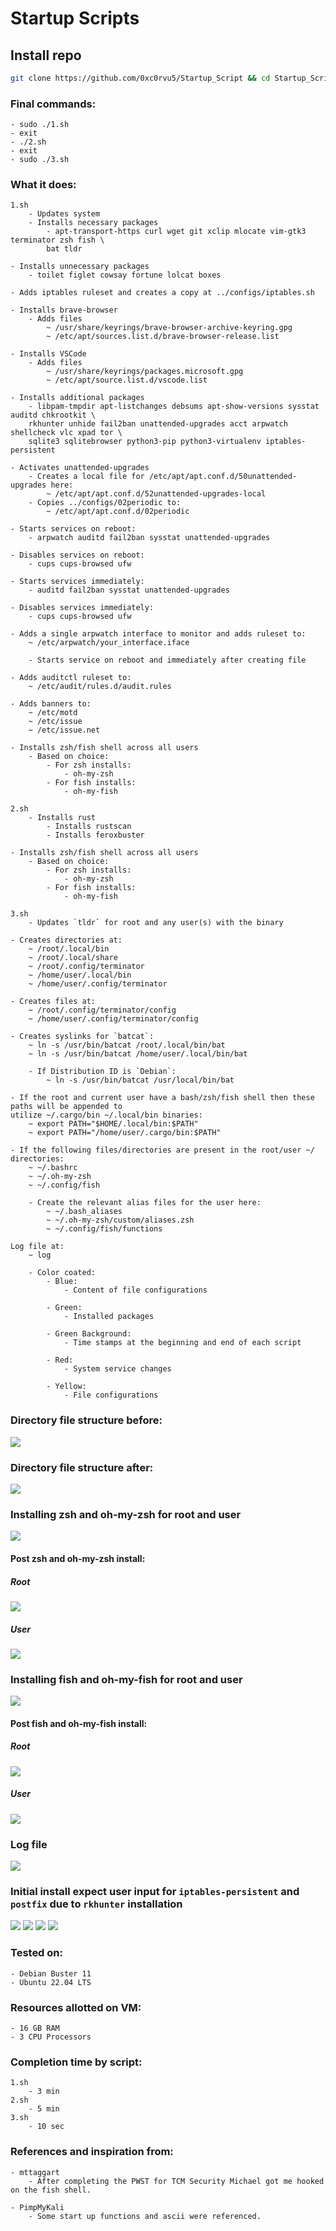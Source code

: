 # Startup Scripts

## Install repo
```bash
git clone https://github.com/0xc0rvu5/Startup_Script && cd Startup_Script/main
```
### Final commands:

	- sudo ./1.sh
	- exit
	- ./2.sh
	- exit
	- sudo ./3.sh

### What it does:

	1.sh
		- Updates system
		- Installs necessary packages
			- apt-transport-https curl wget git xclip mlocate vim-gtk3 terminator zsh fish \
			bat tldr

	- Installs unnecessary packages
		- toilet figlet cowsay fortune lolcat boxes

	- Adds iptables ruleset and creates a copy at ../configs/iptables.sh

	- Installs brave-browser
		- Adds files
			~ /usr/share/keyrings/brave-browser-archive-keyring.gpg 
		 	~ /etc/apt/sources.list.d/brave-browser-release.list
	
	- Installs VSCode
		- Adds files
			~ /usr/share/keyrings/packages.microsoft.gpg
			~ /etc/apt/source.list.d/vscode.list

	- Installs additional packages
		- libpam-tmpdir apt-listchanges debsums apt-show-versions sysstat auditd chkrootkit \
		rkhunter unhide fail2ban unattended-upgrades acct arpwatch shellcheck vlc xpad tor \
		sqlite3 sqlitebrowser python3-pip python3-virtualenv iptables-persistent

	- Activates unattended-upgrades
		- Creates a local file for /etc/apt/apt.conf.d/50unattended-upgrades here:
			~ /etc/apt/apt.conf.d/52unattended-upgrades-local
		- Copies ../configs/02periodic to:
			~ /etc/apt/apt.conf.d/02periodic

	- Starts services on reboot:
		- arpwatch auditd fail2ban sysstat unattended-upgrades

	- Disables services on reboot:
		- cups cups-browsed ufw

	- Starts services immediately:
		- auditd fail2ban sysstat unattended-upgrades

	- Disables services immediately:
		- cups cups-browsed ufw

	- Adds a single arpwatch interface to monitor and adds ruleset to:
		~ /etc/arpwatch/your_interface.iface
			
		- Starts service on reboot and immediately after creating file

	- Adds auditctl ruleset to:
		~ /etc/audit/rules.d/audit.rules 

	- Adds banners to:
		~ /etc/motd
 		~ /etc/issue
 		~ /etc/issue.net

 	- Installs zsh/fish shell across all users
 		- Based on choice:
 			- For zsh installs:
 				- oh-my-zsh
			- For fish installs:
				- oh-my-fish

	2.sh
		- Installs rust
			- Installs rustscan
			- Installs feroxbuster

 	- Installs zsh/fish shell across all users
 		- Based on choice:
 			- For zsh installs:
 				- oh-my-zsh
			- For fish installs:
				- oh-my-fish

	3.sh
		- Updates `tldr` for root and any user(s) with the binary

 	- Creates directories at:
 		~ /root/.local/bin
 		~ /root/.local/share
 		~ /root/.config/terminator
 		~ /home/user/.local/bin
 		~ /home/user/.config/terminator

 	- Creates files at:
 		~ /root/.config/terminator/config
		~ /home/user/.config/terminator/config

	- Creates syslinks for `batcat`:
		~ ln -s /usr/bin/batcat /root/.local/bin/bat
		~ ln -s /usr/bin/batcat /home/user/.local/bin/bat

		- If Distribution ID is `Debian`:
			~ ln -s /usr/bin/batcat /usr/local/bin/bat

	- If the root and current user have a bash/zsh/fish shell then these paths will be appended to
	utilize ~/.cargo/bin ~/.local/bin binaries:
		~ export PATH="$HOME/.local/bin:$PATH"
		~ export PATH="/home/user/.cargo/bin:$PATH"

	- If the following files/directories are present in the root/user ~/ directories:
		~ ~/.bashrc
		~ ~/.oh-my-zsh
		~ ~/.config/fish

		- Create the relevant alias files for the user here:
			~ ~/.bash_aliases
			~ ~/.oh-my-zsh/custom/aliases.zsh
			~ ~/.config/fish/functions
			
	Log file at:
		~ log
		
		- Color coated:
			- Blue:
				- Content of file configurations
				
			- Green:
				- Installed packages
				
			- Green Background:
				- Time stamps at the beginning and end of each script
				
			- Red:
				- System service changes
				
			- Yellow:
				- File configurations
				
				
				
### Directory file structure before:
![](directory_structure_before.png)

### Directory file structure after:
![](directory_structure_after.png)

### Installing zsh and oh-my-zsh for root and user
![](startup_script_zsh.gif)

#### Post zsh and oh-my-zsh install:
##### Root
![](post_zsh_root_install.png)
##### User
![](post_zsh_user_install.png)

### Installing fish and oh-my-fish for root and user
![](startup_script_1sh_fish.gif)

#### Post fish and oh-my-fish install:
##### Root
![](post_fish_root_install.png)
##### User
![](post_fish_user_install.png)

### Log file
![](startup_script_log_file.gif)

### Initial install expect user input for `iptables-persistent` and `postfix` due to `rkhunter` installation
![](iptables-persistent.png)
![](iptables-persistent_2.png)
![](postfix_configuration.png)
![](postfix_configuration_2.png)
				

### Tested on:

	- Debian Buster 11 
	- Ubuntu 22.04 LTS

### Resources allotted on VM:

	- 16 GB RAM
	- 3 CPU Processors

### Completion time by script:

	1.sh
		- 3 min
	2.sh
		- 5 min
	3.sh
		- 10 sec
		
### References and inspiration from:
	- mttaggart
		- After completing the PWST for TCM Security Michael got me hooked on the fish shell.

	- PimpMyKali
		- Some start up functions and ascii were referenced.

